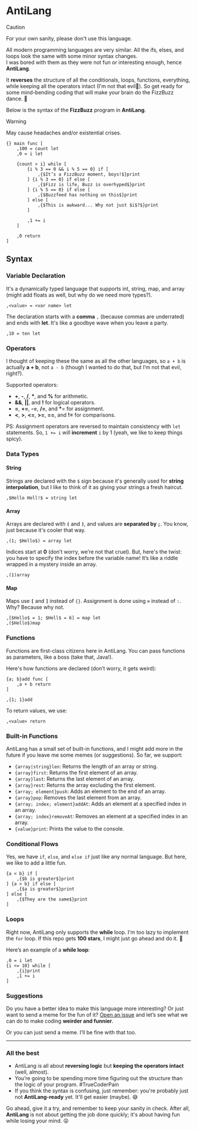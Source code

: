 # AntiLang

> [!CAUTION]  
> For your own sanity, please don't use this language.

All modern programming languages are very similar. All the ifs, elses, and loops look the same with some minor syntax changes.  
I was bored with them as they were not fun or interesting enough, hence **AntiLang**.

It **reverses** the structure of all the conditionals, loops, functions, everything, while keeping all the operators intact (I'm not that evil🙂). So get ready for some mind-bending coding that will make your brain do the FizzBuzz dance. 💃

Below is the syntax of the **FizzBuzz** program in **AntiLang**. 

> [!WARNING]  
> May cause headaches and/or existential crises.

```
{} main func [
    ,100 = count let
    ,0 = i let

    {count > i} while [
        {i % 3 == 0 && i % 5 == 0} if [
            ,{$It’s a FizzBuzz moment, boys!$}print
        ] {i % 3 == 0} if else [
            ,{$Fizz is life, Buzz is overhyped$}print
        ] {i % 5 == 0} if else [
            ,{$Buzzfeed has nothing on this$}print
        ] else [
            ,{$This is awkward... Why not just $i$?$}print
        ]

        ,1 += i
    ]

    ,0 return
]
```

## Syntax

### Variable Declaration

It's a dynamically typed language that supports int, string, map, and array (might add floats as well, but why do we need more types?).

```
,<value> = <var name> let
```

The declaration starts with a **comma** `,` (because commas are underrated) and ends with **let**. It's like a goodbye wave when you leave a party.

```
,10 = ten let
```

### Operators

I thought of keeping these the same as all the other languages, so `a + b` is actually **a + b**, not `a - b` (though I wanted to do that, but I’m not that evil, right?).

Supported operators:

- **+**, **-**, **/**, **\***, and **%** for arithmetic.
- **&&**, **||**, and **!** for logical operators.
- **=**, **+=**, **-=**, **/=**, and **\***= for assignment.
- **<**, **>**, **<=**, **>=**, **==**, and **!=** for comparisons.

PS: Assignment operators are reversed to maintain consistency with `let` statements. So, `1 += i` will **increment** `i` by 1 (yeah, we like to keep things spicy).

### Data Types

#### String

Strings are declared with the `$` sign because it's generally used for **string interpolation**, but I like to think of it as giving your strings a fresh haircut.

```
,$Hello Hell!$ = string let
```

#### Array

Arrays are declared with **`(`** and **`)`**, and values are **separated by `;`**. You know, just because it's cooler that way.

```
,(1; $Hello$) = array let
```

Indices start at **0** (don’t worry, we’re not that cruel). But, here's the twist: you have to specify the index before the variable name! It’s like a riddle wrapped in a mystery inside an array.

```
,(1)array
```

#### Map

Maps use **`[`** and **`]`** instead of `{}`. Assignment is done using **`=`** instead of `:`. Why? Because why not.

```
,[$Hello$ = 1; $Hell$ = 6] = map let
,($Hello$)map
```

### Functions

Functions are first-class citizens here in AntiLang. You can pass functions as parameters, like a boss (take that, Java!).

Here's how functions are declared (don’t worry, it gets weird):

```
{a; b}add func [
    ,a + b return
]

,{1; 1}add
```

To return values, we use:

```
,<value> return
```

### Built-in Functions

AntiLang has a small set of built-in functions, and I might add more in the future if you leave me some memes (or suggestions). So far, we support:

- `{array|string}len`: Returns the length of an array or string.
- `{array}first`: Returns the first element of an array.
- `{array}last`: Returns the last element of an array.
- `{array}rest`: Returns the array excluding the first element.
- `{array; element}push`: Adds an element to the end of an array.
- `{array}pop`: Removes the last element from an array.
- `{array; index; element}addAt`: Adds an element at a specified index in an array.
- `{array; index}removeAt`: Removes an element at a specified index in an array.
- `{value}print`: Prints the value to the console.

### Conditional Flows

Yes, we have `if`, `else`, and `else if` just like any normal language. But here, we like to add a little fun.

```
{a < b} if [
    ,{$b is greater$}print
] {a > b} if else [
    ,{$a is greater$}print
] else [
    ,{$They are the same$}print
]
```

### Loops

Right now, AntiLang only supports the **while** loop. I'm too lazy to implement the `for` loop. If this repo gets **100 stars**, I might just go ahead and do it. 🤞

Here’s an example of a **while loop**:

```
,0 = i let
{i <= 10} while [
    ,{i}print
    ,1 += i
]
```

### Suggestions

Do you have a better idea to make this language more interesting? Or just want to send a meme for the fun of it? [Open an issue](https://github.com/SirusCodes/AntiLang/issues/new) and let’s see what we can do to make coding **weirder and funnier**.

Or you can just send a meme. I’ll be fine with that too.

---

### All the best

- AntiLang is all about **reversing logic** but **keeping the operators intact** (well, almost).
- You’re going to be spending more time figuring out the structure than the logic of your program. #TrueCoderPain
- If you think the syntax is confusing, just remember: you're probably just not **AntiLang-ready** yet. It'll get easier (maybe). 😅
  
Go ahead, give it a try, and remember to keep your sanity in check. After all, **AntiLang** is not about getting the job done quickly; it's about having fun while losing your mind. 😜
